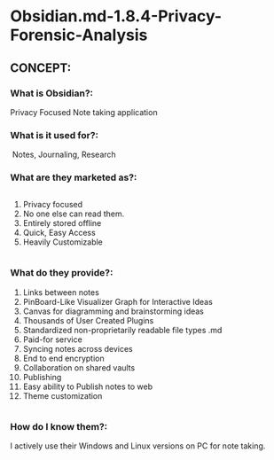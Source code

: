 # Obsidian.md-1.8.4-Privacy-Forensic-Analysis

<h2>CONCEPT:</h2>
<h3>What is Obsidian?:</h3> 
Privacy Focused Note taking application
<h3>What is it used for?:</h3>
<img  />
Notes, Journaling, Research
<h3>What are they marketed as?: </h3>
<img  />
<ol>
<li>Privacy focused</li>
<li>No one else can read them.</li>
<li>Entirely stored offline</li>
<li>Quick, Easy Access</li>
<li>Heavily Customizable</li>
</ol>
<img  />
<h3>What do they provide?: </h3>
<ol>
<li>Links between notes</li>
<li>PinBoard-Like Visualizer Graph for Interactive Ideas</li>
<li>Canvas for diagramming and brainstorming ideas</li>
<li>Thousands of User Created Plugins</li>
<li>Standardized non-proprietarily readable file types .md</li>
<li>Paid-for service</li>
<li>Syncing notes across devices</li>
<li>End to end encryption</li>
<li>Collaboration on shared vaults</li>
<li>Publishing</li>
<li>Easy ability to Publish notes to web</li>
<li>Theme customization</li>
</ol>
<img  />
<h3>How do I know them?: </h3>
I actively use their Windows and Linux versions on PC for note taking.
<img  />
